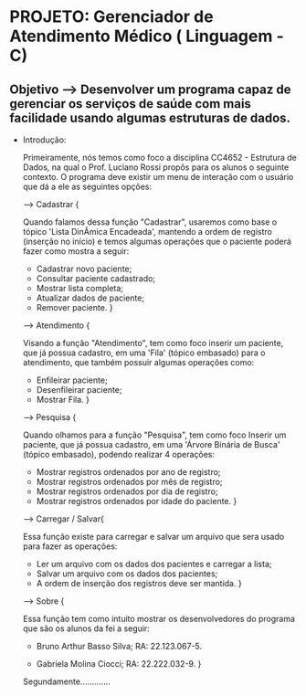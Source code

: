 # PROJETO: Gerenciador de Atendimento Médico ( Linguagem - C)

## Objetivo --> Desenvolver um programa capaz de gerenciar os serviços de saúde com mais facilidade usando algumas estruturas de dados.

  - Introdução:

    Primeiramente, nós temos como foco a disciplina CC4652 - Estrutura de Dados, na qual o Prof. Luciano Rossi propôs para os alunos o seguinte contexto. O programa deve existir um menu de interação com o usuário que dá a ele as seguintes opções:
    
    --> Cadastrar {
      
      Quando falamos dessa função "Cadastrar", usaremos como base o tópico 'Lista DinÂmica Encadeada', mantendo a ordem de registro (inserção no início) e temos algumas operações que o paciente poderá fazer como mostra a seguir:

      - Cadastrar novo paciente;
      - Consultar paciente cadastrado;
      - Mostrar lista completa;
      - Atualizar dados de paciente;
      - Remover paciente.
    }

    --> Atendimento {

      Visando a função "Atendimento", tem como foco inserir um paciente, que já possua cadastro, em uma 'Fila' (tópico embasado) para o atendimento, que também possuir algumas operações como:

      - Enfileirar paciente;
      - Desenfileirar paciente;
      - Mostrar Fila.
    }

    --> Pesquisa {

      Quando olhamos para a função "Pesquisa", tem como foco Inserir um paciente, que já possua cadastro, em uma 'Árvore Binária de Busca' (tópico embasado), podendo realizar 4 operações:

      - Mostrar registros ordenados por ano de registro;
      - Mostrar registros ordenados por mês de registro;
      - Mostrar registros ordenados por dia de registro;
      - Mostrar registros ordenados por idade do paciente.
    }

    --> Carregar / Salvar{

      Essa função existe para carregar e salvar um arquivo que sera usado para fazer as operações:

      - Ler um arquivo com os dados dos pacientes e carregar a lista;
      - Salvar um arquivo com os dados dos pacientes;
      - A ordem de inserção dos registros deve ser mantida.
    }

    --> Sobre {

      Essa função tem como intuito mostrar os desenvolvedores do programa que são os alunos da fei a seguir:

      - Bruno Arthur Basso Silva;
        RA: 22.123.067-5.

      - Gabriela Molina Ciocci;
        RA: 22.222.032-9.
    }

    Segundamente.............
    